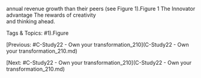 annual revenue growth than their peers (see Figure 1).Figure 1
The Innovator  
advantage
The rewards of creativity  
and thinking ahead.

   Tags & Topics:
   #1).Figure

[Previous: #C-Study22 - Own your transformation_210](C-Study22 - Own your transformation_210.md)

[Next: #C-Study22 - Own your transformation_210](C-Study22 - Own your transformation_210.md)